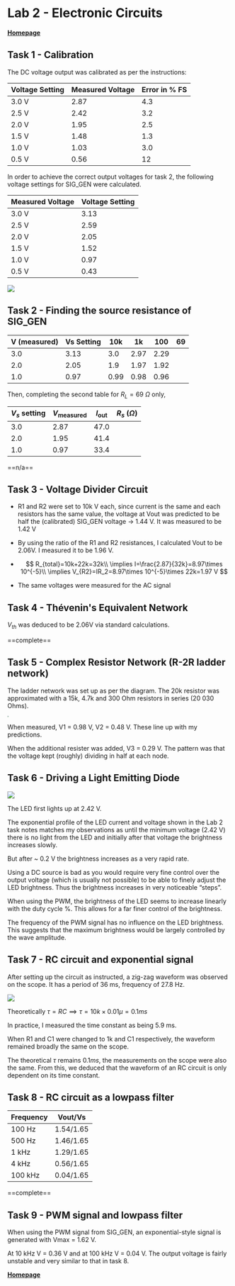 # Lab 2 - Electronic Circuits

**[Homepage](./index.html)**

## Task 1 - Calibration

The DC voltage output was calibrated as per the instructions:

| Voltage Setting | Measured Voltage | Error in % FS |
| --------------- | ---------------- | ------------- |
| 3.0 V           | 2.87             | 4.3           |
| 2.5 V           | 2.42             | 3.2           |
| 2.0 V           | 1.95             | 2.5           |
| 1.5 V           | 1.48             | 1.3           |
| 1.0 V           | 1.03             | 3.0           |
| 0.5 V           | 0.56             | 12            |

In order to achieve the correct output voltages for task 2, the following voltage settings for SIG_GEN were calculated.

| Measured Voltage | Voltage Setting |
| ---------------- | --------------- |
| 3.0 V            | 3.13            |
| 2.5 V            | 2.59            |
| 2.0 V            | 2.05            |
| 1.5 V            | 1.52            |
| 1.0 V            | 0.97            |
| 0.5 V            | 0.43            |

![](./media/pic6.jpg)

## Task 2 - Finding the source resistance of SIG_GEN

| V (measured) | Vs Setting | 10k  | 1k   | 100  | 69   |
| ------------ | ---------- | ---- | ---- | ---- | ---- |
| 3.0          | 3.13       | 3.0  | 2.97 | 2.29 |      |
| 2.0          | 2.05       | 1.9  | 1.97 | 1.92 |      |
| 1.0          | 0.97       | 0.99 | 0.98 | 0.96 |      |

Then, completing the second table for $R_L=69\ \Omega$  only,

| $V_s$ setting | $V_{\text{measured}}$ | $I_{\text{out}}$ | $R_s\ (\Omega)$ |
| ------------- | --------------------- | ---------------- | --------------- |
| 3.0           | 2.87                  | 47.0             |                 |
| 2.0           | 1.95                  | 41.4             |                 |
| 1.0           | 0.97                  | 33.4             |                 |

==n/a==

## Task 3 - Voltage Divider Circuit

- R1 and R2 were set to 10k V each, since current is the same and each resistors has the same value, the voltage at Vout was predicted to be half the (calibrated) SIG_GEN voltage -> 1.44 V. It was measured to be 1.42 V

- By using the ratio of the R1 and R2 resistances, I calculated Vout to be 2.06V. I measured it to be 1.96 V.

- $$
  R_{total}=10k+22k=32k\\
  \implies I=\frac{2.87}{32k}=8.97\times 10^{-5}\\
  \implies V_{R2}=IR_2=8.97\times 10^{-5}\times 22k=1.97 V
  $$

- The same voltages were measured for the AC signal

## Task 4 - Thévenin's Equivalent Network

$V_{th}$ was deduced to be 2.06V via standard calculations. 

==complete==

## Task 5 - Complex Resistor Network (R-2R ladder network)

The ladder network was set up as per the diagram. The 20k resistor was approximated with a 15k, 4.7k and 300 Ohm resistors in series (20 030 Ohms).

<img src="./media/pic3.jpg" style="zoom:20%;" />

When measured, V1 = 0.98 V, V2 = 0.48 V. These line up with my predictions.

When the additional resister was added, V3 = 0.29 V. The pattern was that the voltage kept (roughly) dividing in half at each node.

## Task 6 - Driving a Light Emitting Diode

![](./media/pic10.jpg)

The LED first lights up at 2.42 V.

The exponential profile of the LED current and voltage shown in the Lab 2 task notes matches my observations as until the minimum voltage (2.42 V) there is no light from the LED and initially after that voltage the brightness increases slowly.

But after ~ 0.2 V the brightness increases as a very rapid rate.

Using a DC source is bad as you would require very fine control over the output voltage (which is usually not possible) to be able to finely adjust the LED brightness. Thus the brightness increases in very noticeable “steps”.

When using the PWM, the brightness of the LED seems to increase linearly with the duty cycle %. This allows for a far finer control of the brightness.

The frequency of the PWM signal has no influence on the LED brightness. This suggests that the maximum brightness would be largely controlled by the wave amplitude.

## Task 7 - RC circuit and exponential signal

After setting up the circuit as instructed, a zig-zag waveform was observed on the scope. It has a period of 36 ms, frequency of 27.8 Hz.

![](./media/pic2.jpg)

Theoretically $\tau=RC \implies \tau = 10k\times0.01\mu=0.1ms$ 

In practice,  I measured the time constant as being 5.9 ms.

When R1 and C1 were changed to 1k and C1 respectively, the waveform remained broadly the same on the scope.

The theoretical $\tau$ remains $0.1ms$, the measurements on the scope were also the same. From this, we deduced that the waveform of an RC circuit is only dependent on its time constant.

## Task 8 - RC circuit as a lowpass filter

| Frequency | Vout/Vs   |
| --------- | --------- |
| 100 Hz    | 1.54/1.65 |
| 500 Hz    | 1.46/1.65 |
| 1 kHz     | 1.29/1.65 |
| 4 kHz     | 0.56/1.65 |
| 100 kHz   | 0.04/1.65 |

==complete==

## Task 9 - PWM signal and lowpass filter

When using the PWM signal from SIG_GEN, an exponential-style signal is generated with Vmax = 1.62 V.

At 10 kHz V = 0.36 V and at 100 kHz V = 0.04 V. The output voltage is fairly unstable and very similar to that in task 8.

**[Homepage](./index.html)**